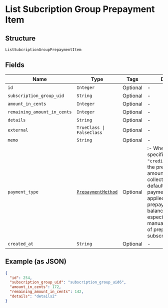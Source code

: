 
# List Subcription Group Prepayment Item

## Structure

`ListSubcriptionGroupPrepaymentItem`

## Fields

| Name | Type | Tags | Description |
|  --- | --- | --- | --- |
| `id` | `Integer` | Optional | - |
| `subscription_group_uid` | `String` | Optional | - |
| `amount_in_cents` | `Integer` | Optional | - |
| `remaining_amount_in_cents` | `Integer` | Optional | - |
| `details` | `String` | Optional | - |
| `external` | `TrueClass \| FalseClass` | Optional | - |
| `memo` | `String` | Optional | - |
| `payment_type` | [`PrepaymentMethod`](../../doc/models/prepayment-method.md) | Optional | :- When the `method` specified is `"credit_card_on_file"`, the prepayment amount will be collected using the default credit card payment profile and applied to the prepayment account balance. This is especially useful for manual replenishment of prepaid subscriptions. |
| `created_at` | `String` | Optional | - |

## Example (as JSON)

```json
{
  "id": 254,
  "subscription_group_uid": "subscription_group_uid6",
  "amount_in_cents": 172,
  "remaining_amount_in_cents": 142,
  "details": "details2"
}
```

